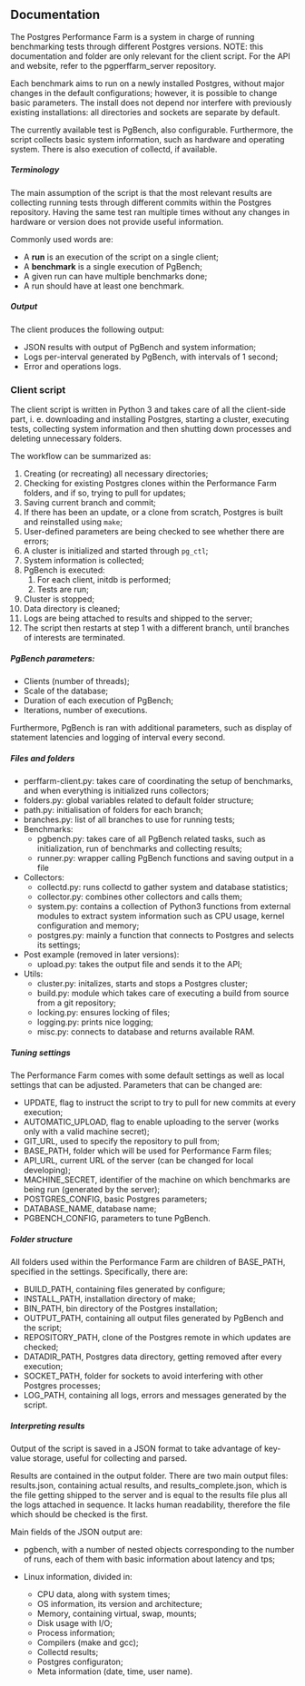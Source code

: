 ## Documentation

The Postgres Performance Farm is a system in charge of running benchmarking tests through different Postgres versions. NOTE: this documentation and folder are only relevant for the client script. For the API and website, refer to the pgperffarm_server repository.

Each benchmark aims to run on a newly installed Postgres, without major changes in the default configurations; however, it is possible to change basic parameters. The install does not depend nor interfere with previously existing installations: all directories and sockets are separate by default.

The currently available test is PgBench, also configurable. Furthermore, the script collects basic system information, such as hardware and operating system. There is also execution of collectd, if available.

##### Terminology

The main assumption of the script is that the most relevant results are collecting running tests through different commits within the Postgres repository. Having the same test ran multiple times without any changes in hardware or version does not provide useful information.

Commonly used words are:

* A **run** is an execution of the script on a single client;
* A **benchmark** is a single execution of PgBench;
* A given run can have multiple benchmarks done;
* A run should have at least one benchmark.

##### Output

The client produces the following output:

* JSON results with output of PgBench and system information;
* Logs per-interval generated by PgBench, with intervals of 1 second;
* Error and operations logs.



### Client script

The client script is written in Python 3 and takes care of all the client-side part, i. e. downloading and installing Postgres, starting a cluster, executing tests, collecting system information and then shutting down processes and deleting unnecessary folders.

The workflow can be summarized as:

1. Creating (or recreating) all necessary directories;
2. Checking for existing Postgres clones within the Performance Farm folders, and if so, trying to pull for updates;
3. Saving current branch and commit;
4. If there has been an update, or a clone from scratch, Postgres is built and reinstalled using `make`;
5. User-defined parameters are being checked to see whether there are errors;
6. A cluster is initialized and started through `pg_ctl`;
7. System information is collected;
8. PgBench is executed:
   1. For each client, initdb is performed;
   2. Tests are run;
9. Cluster is stopped;
10. Data directory is cleaned;
11. Logs are being attached to results and shipped to the server;
12. The script then restarts at step 1 with a different branch, until branches of interests are terminated.

##### PgBench parameters:

* Clients (number of threads);
* Scale of the database;
* Duration of each execution of PgBench;
* Iterations, number of executions. 

Furthermore, PgBench is ran with additional parameters, such as display of statement latencies and logging of interval every second.

##### Files and folders

* perffarm-client.py: takes care of coordinating the setup of benchmarks, and when everything is initialized runs collectors;
* folders.py: global variables related to default folder structure;
* path.py: initialisation of folders for each branch;
* branches.py: list of all branches to use for running tests;
* Benchmarks:
  * pgbench.py: takes care of all PgBench related tasks, such as initialization, run of benchmarks and collecting results;
  * runner.py: wrapper calling PgBench functions and saving output in a file
* Collectors:
  * collectd.py: runs collectd to gather system and database statistics;
  * collector.py: combines other collectors and calls them;
  * system.py: contains a collection of Python3 functions from external modules to extract system information such as CPU usage, kernel configuration and memory;
  * postgres.py: mainly a function that connects to Postgres and selects its settings;
* Post example (removed in later versions): 
  * upload.py: takes the output file and sends it to the API;
* Utils: 
  * cluster.py: initalizes, starts and stops a Postgres cluster;
  * build.py: module which takes care of executing a build from source from a git repository;
  * locking.py: ensures locking of files;
  * logging.py: prints nice logging;
  * misc.py: connects to database and returns available RAM.

##### Tuning settings

The Performance Farm comes with some default settings as well as local settings that can be adjusted. Parameters that can be changed are:

* UPDATE, flag to instruct the script to try to pull for new commits at every execution;
* AUTOMATIC_UPLOAD, flag to enable uploading to the server (works only with a valid machine secret);
* GIT_URL, used to specify the repository to pull from;
* BASE_PATH, folder which will be used for Performance Farm files;
* API_URL, current URL of the server (can be changed for local developing);
* MACHINE_SECRET, identifier of the machine on which benchmarks are being run (generated by the server);
* POSTGRES_CONFIG, basic Postgres parameters;
* DATABASE_NAME, database name;
* PGBENCH_CONFIG, parameters to tune PgBench.

##### Folder structure

All folders used within the Performance Farm are children of BASE_PATH, specified in the settings. Specifically, there are:

* BUILD_PATH, containing files generated by configure;
* INSTALL_PATH, installation directory of make;
* BIN_PATH, bin directory of the Postgres installation;
* OUTPUT_PATH, containing all output files generated by PgBench and the script;
* REPOSITORY_PATH, clone of the Postgres remote in which updates are checked;
* DATADIR_PATH, Postgres data directory, getting removed after every execution;
* SOCKET_PATH, folder for sockets to avoid interfering with other Postgres processes;
* LOG_PATH, containing all logs, errors and messages generated by the script.

##### Interpreting results

Output of the script is saved in a JSON format to take advantage of key-value storage, useful for collecting and parsed.

Results are contained in the output folder. There are two main output files: results.json, containing actual results, and results_complete.json, which is the file getting shipped to the server and is equal to the results file plus all the logs attached in sequence. It lacks human readability, therefore the file which should be checked is the first. 

Main fields of the JSON output are:

* pgbench, with a number of nested objects corresponding to the number of runs, each of them with basic information about latency and tps;

* Linux information, divided in:

  * CPU data, along with system times;
  * OS information, its version and architecture;
  * Memory, containing virtual, swap, mounts;
  * Disk usage with I/O;
  * Process information;
  * Compilers (make and gcc);
  * Collectd results;
  * Postgres configuraton;
  * Meta information (date, time, user name).

  

